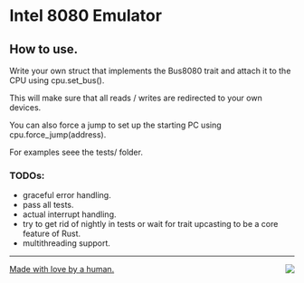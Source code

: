 # Intel 8080 Emulator

## How to use.

Write your own struct that implements the Bus8080 trait and attach it to the CPU using cpu.set_bus().

This will make sure that all reads / writes are redirected to your own devices.

You can also force a jump to set up the starting PC using cpu.force_jump(address).

For examples seee the tests/ folder.

### TODOs:

- graceful error handling.
- pass all tests.
- actual interrupt handling.
- try to get rid of nightly in tests or wait for trait upcasting to be a core feature of Rust.
- multithreading support.

---

<a href="https://brainmade.org/">
    Made with love by a human.
    <img src="https://brainmade.org/88x31-light.png" align="right">
</a>